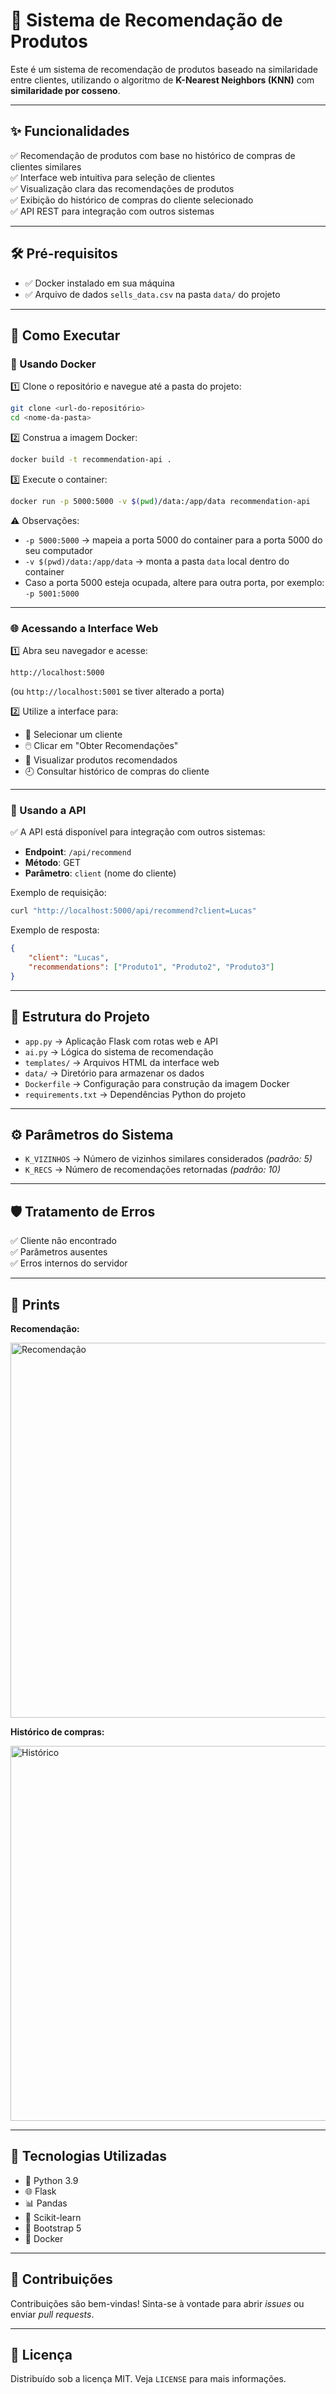 
# 🚀 Sistema de Recomendação de Produtos

Este é um sistema de recomendação de produtos baseado na similaridade entre clientes, utilizando o algoritmo de **K-Nearest Neighbors (KNN)** com **similaridade por cosseno**.

---

## ✨ Funcionalidades

✅ Recomendação de produtos com base no histórico de compras de clientes similares  
✅ Interface web intuitiva para seleção de clientes  
✅ Visualização clara das recomendações de produtos  
✅ Exibição do histórico de compras do cliente selecionado  
✅ API REST para integração com outros sistemas  

---

## 🛠️ Pré-requisitos

- ✅ Docker instalado em sua máquina
- ✅ Arquivo de dados `sells_data.csv` na pasta `data/` do projeto

---

## 🚀 Como Executar

### 🐳 Usando Docker

1️⃣ Clone o repositório e navegue até a pasta do projeto:

```bash
git clone <url-do-repositório>
cd <nome-da-pasta>
```

2️⃣ Construa a imagem Docker:

```bash
docker build -t recommendation-api .
```

3️⃣ Execute o container:

```bash
docker run -p 5000:5000 -v $(pwd)/data:/app/data recommendation-api
```

⚠️ Observações:
- `-p 5000:5000` → mapeia a porta 5000 do container para a porta 5000 do seu computador
- `-v $(pwd)/data:/app/data` → monta a pasta `data` local dentro do container
- Caso a porta 5000 esteja ocupada, altere para outra porta, por exemplo: `-p 5001:5000`

---

### 🌐 Acessando a Interface Web

1️⃣ Abra seu navegador e acesse:

```
http://localhost:5000
```

(ou `http://localhost:5001` se tiver alterado a porta)

2️⃣ Utilize a interface para:

- 🔽 Selecionar um cliente
- 🖱️ Clicar em "Obter Recomendações"
- 📃 Visualizar produtos recomendados
- 🕘 Consultar histórico de compras do cliente

---

### 🔗 Usando a API

✅ A API está disponível para integração com outros sistemas:

- **Endpoint**: `/api/recommend`
- **Método**: GET
- **Parâmetro**: `client` (nome do cliente)

Exemplo de requisição:

```bash
curl "http://localhost:5000/api/recommend?client=Lucas"
```

Exemplo de resposta:

```json
{
    "client": "Lucas",
    "recommendations": ["Produto1", "Produto2", "Produto3"]
}
```

---

## 📂 Estrutura do Projeto

- `app.py` → Aplicação Flask com rotas web e API
- `ai.py` → Lógica do sistema de recomendação
- `templates/` → Arquivos HTML da interface web
- `data/` → Diretório para armazenar os dados
- `Dockerfile` → Configuração para construção da imagem Docker
- `requirements.txt` → Dependências Python do projeto

---

## ⚙️ Parâmetros do Sistema

- `K_VIZINHOS` → Número de vizinhos similares considerados _(padrão: 5)_
- `K_RECS` → Número de recomendações retornadas _(padrão: 10)_

---

## 🛡️ Tratamento de Erros

✅ Cliente não encontrado  
✅ Parâmetros ausentes  
✅ Erros internos do servidor  

---

## 📸 Prints

**Recomendação:**

<img width="600" alt="Recomendação" src="https://github.com/user-attachments/assets/ab7a38a1-e64f-4581-ba90-4aaa57c62bc8" />

**Histórico de compras:**

<img width="600" alt="Histórico" src="https://github.com/user-attachments/assets/fab409b7-01dc-4f26-b51c-c166609e9be5" />

---

## 🧰 Tecnologias Utilizadas

- 🐍 Python 3.9
- 🌐 Flask
- 📊 Pandas
- 🤖 Scikit-learn
- 🎨 Bootstrap 5
- 🐳 Docker

---

## 🤝 Contribuições

Contribuições são bem-vindas! Sinta-se à vontade para abrir _issues_ ou enviar _pull requests_.

---

## 📄 Licença

Distribuído sob a licença MIT. Veja `LICENSE` para mais informações.
